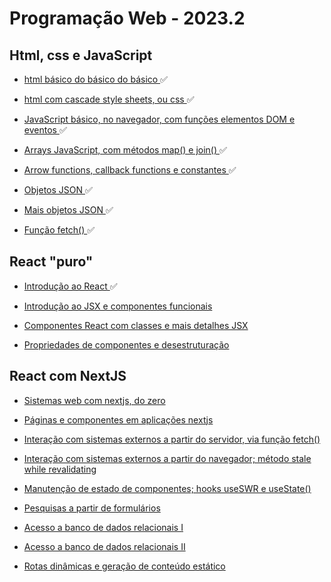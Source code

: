 # Programação Web - 2023.2

## Html, css e JavaScript

*  <a target="_blank" href="Receitas/Html, css e JavaScript/1.HTML Básico"> html básico do básico do básico </a> ✅

*  <a target="_blank" href="Receitas/Html, css e JavaScript/2.CSS Básico"> html com cascade style sheets, ou css </a> ✅

*  <a target="_blank" href="Receitas/Html, css e JavaScript/3.JavaScript básico"> JavaScript básico, no navegador, com funções elementos DOM e eventos </a> ✅

*  <a target="_blank" href="Receitas/Html, css e JavaScript/4.JavaScript básico 2"> Arrays JavaScript, com métodos map() e join() </a> ✅

*  <a target="_blank" href="Receitas/Html, css e JavaScript/5.JS - Arrow e Callback Functions"> Arrow functions, callback functions e constantes </a> ✅

*  <a target="_blank" href="Receitas/Html, css e JavaScript/6.Objetos JSON"> Objetos JSON </a> ✅

*  <a target="_blank" href="Receitas/Html, css e JavaScript/7.Objetos JSON"> Mais objetos JSON </a> ✅

*  <a target="_blank" href="Receitas/Html, css e JavaScript/8.Fetch"> Função fetch() </a> ✅

## React "puro"

*  <a target="_blank" href="Receitas/React/React #0/react_example/"> Introdução ao React </a> ✅

*  <a target="_blank" href="Receitas/React/React #1/react_example/"> Introdução ao JSX e componentes funcionais </a>

*  <a target="_blank" href="Receitas/React/React #2/"> Componentes React com classes e mais detalhes JSX </a>

*  <a target="_blank" href="Receitas/React/React #3/"> Propriedades de componentes e desestruturação </a>

## React com NextJS

*  <a target="_blank" href=""> Sistemas web com nextjs, do zero </a>

*  <a target="_blank" href=""> Páginas e componentes em aplicações nextjs </a>

*  <a target="_blank" href=""> Interação com sistemas externos a partir do servidor, via função fetch() </a>

*  <a target="_blank" href=""> Interação com sistemas externos a partir do navegador; método stale while revalidating </a>

*  <a target="_blank" href=""> Manutenção de estado de componentes; hooks useSWR e useState() </a>

*  <a target="_blank" href=""> Pesquisas a partir de formulários </a>

*  <a target="_blank" href=""> Acesso a banco de dados relacionais I </a>

*  <a target="_blank" href=""> Acesso a banco de dados relacionais II </a>

*  <a target="_blank" href=""> Rotas dinâmicas e geração de conteúdo estático </a>
